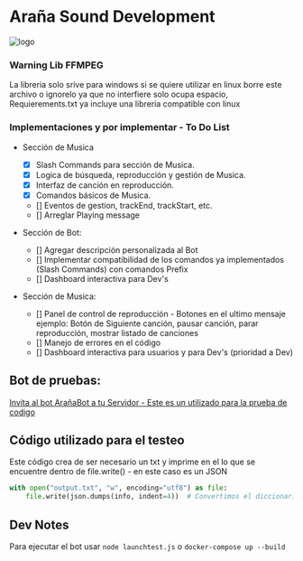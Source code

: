 # Araña Sound Development

![logo](https://github.com/BrayanBCode/SpiderBot/assets/134159765/527b4a22-a501-4ba1-b2bf-d7eefd0e9fa4)

### Warning Lib FFMPEG

La libreria solo srive para windows si se quiere utilizar en linux borre este archivo o ignorelo ya que no interfiere solo ocupa espacio, Requierements.txt ya incluye una libreria compatible con linux

### Implementaciones y por implementar - To Do List

- Sección de Musica

    - [x] Slash Commands para sección de Musica.
    - [x] Logica de búsqueda, reproducción y gestión de Musica.
    - [x] Interfaz de canción en reproducción.
    - [x] Comandos básicos de Musica.
    - [] Eventos de gestion, trackEnd, trackStart, etc.
    - [] Arreglar Playing message

- Sección de Bot:

    - [] Agregar descripción personalizada al Bot
    - [] Implementar compatibilidad de los comandos ya implementados (Slash Commands) con comandos Prefix
    - [] Dashboard interactiva para Dev's

- Sección de Musica:

    - [] Panel de control de reproducción - Botones en el ultimo mensaje ejemplo: Botón de Siguiente canción, pausar canción, parar reproducción, mostrar listado de canciones
    - [] Manejo de errores en el código
    - [] Dashboard interactiva para usuarios y para Dev's (prioridad a Dev)

## Bot de pruebas:

[Invita al bot ArañaBot a tu Servidor - Este es un utilizado para la prueba de codigo](https://discord.com/oauth2/authorize?client_id=1114600638043660288&permissions=8&scope=bot+applications.commands)

## Código utilizado para el testeo

Este código crea de ser necesario un txt y imprime en el lo que se encuentre dentro de file.write() - en este caso es un JSON

```python
with open("output.txt", "w", encoding="utf8") as file:
    file.write(json.dumps(info, indent=4))  # Convertimos el diccionario a una cadena JSON para escribirlo en el archivo
```

## Dev Notes

Para ejecutar el bot usar
`node launchtest.js` o `docker-compose up --build`
